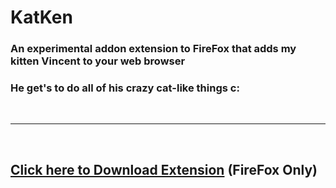 <h1>KatKen</h1>
<h3>
  An experimental addon extension to FireFox that adds my kitten Vincent to your web browser
</h3>
<h3>
  He get's to do all of his crazy cat-like things c:
</h3>
<br>
<hr>
<br>
<h2><a href="https://addons.mozilla.org/en-US/firefox/addon/katken/" target="_blank">Click here to Download Extension</a> (FireFox Only)</h2>
